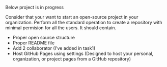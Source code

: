 Below project is in progress

Consider that your want to start an open-source project in your organization. Perform all the standard operation to create a repository with minimal permision for all the users. It should contain.
- Proper open source structure
- Proper README file
- Add 2 collaborator (I've added in task1)
- Host GitHub Pages using settings (Designed to host your personal, organization, or project pages from a GitHub repository)
